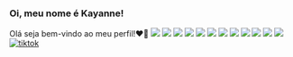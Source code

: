 ### Oi, meu nome é Kayanne! 
Olá seja bem-vindo ao meu perfil!❤️‍🔥
	![](https://img.shields.io/badge/JavaScript-F7DF1E?style=for-the-badge&logo=javascript&logoColor=black)
        ![](https://img.shields.io/badge/CSS-239120?&style=for-the-badge&logo=css3&logoColor=black)
        ![](https://img.shields.io/badge/HTML-239120?style=for-the-badge&logo=html5&logoColor=black)
        ![](https://img.shields.io/badge/TypeScript-007ACC?style=for-the-badge&logo=typescript&logoColor=white)
        ![](https://img.shields.io/badge/C-00599C?style=for-the-badge&logo=c&logoColor=white)
        ![](https://img.shields.io/badge/React-20232A?style=for-the-badge&logo=react&logoColor=61DAFB)
        ![](https://img.shields.io/badge/Tailwind_CSS-38B2AC?style=for-the-badge&logo=tailwind-css&logoColor=white)
        ![](https://img.shields.io/badge/Khan%20Academy-14BF96?style=for-the-badge&logo=Khan%20Academy&logoColor=white)
	![](https://img.shields.io/badge/Codecademy-FFF0E5?style=for-the-badge&logo=codecademy&logoColor=303347)
	![](https://img.shields.io/badge/Udemy-EC5252?style=for-the-badge&logo=Udemy&logoColor=white)
	![](https://img.shields.io/badge/Slack-4A154B?style=for-the-badge&logo=slack&logoColor=white)
	![](https://img.shields.io/badge/Discord-7289DA?style=for-the-badge&logo=discord&logoColor=white)
	[![tiktok](https://img.shields.io/badge/TikTok-000000?style=for-the-badge&logo=tiktok&logoColor=white)](https://www.tiktok.com/@a_ferrazz)
	
        
